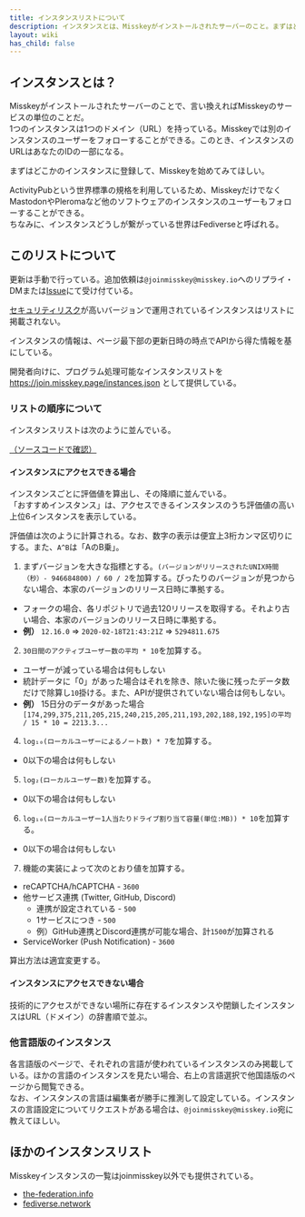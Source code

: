 ```yaml
---
title: インスタンスリストについて
description: インスタンスとは、Misskeyがインストールされたサーバーのこと。まずはどこかのインスタンスに登録して、Misskeyを始めてみてほしい。
layout: wiki
has_child: false
---
```

## インスタンスとは？
Misskeyがインストールされたサーバーのことで、言い換えればMisskeyのサービスの単位のことだ。  
1つのインスタンスは1つのドメイン（URL）を持っている。Misskeyでは別のインスタンスのユーザーをフォローすることができる。このとき、インスタンスのURLはあなたのIDの一部になる。

まずはどこかのインスタンスに登録して、Misskeyを始めてみてほしい。

ActivityPubという世界標準の規格を利用しているため、MisskeyだけでなくMastodonやPleromaなど他のソフトウェアのインスタンスのユーザーもフォローすることができる。  
ちなみに、インスタンスどうしが繋がっている世界はFediverseと呼ばれる。

## このリストについて
更新は手動で行っている。追加依頼は`@joinmisskey@misskey.io`へのリプライ・DMまたは[Issue](https://github.com/joinmisskey/joinmisskey.github.io/issues/new)にて受け付ている。

[セキュリティリスク](https://github.com/syuilo/misskey/security/advisories)が高いバージョンで運用されているインスタンスはリストに掲載されない。

インスタンスの情報は、ページ最下部の更新日時の時点でAPIから得た情報を基にしている。

開発者向けに、プログラム処理可能なインスタンスリストを https://join.misskey.page/instances.json として提供している。

### リストの順序について
インスタンスリストは次のように並んでいる。

[（ソースコードで確認）](https://github.com/joinmisskey/joinmisskey.github.io/blob/src/scripts/builder/registerer/base.js#L108)

#### インスタンスにアクセスできる場合
インスタンスごとに評価値を算出し、その降順に並んでいる。  
「おすすめインスタンス」は、アクセスできるインスタンスのうち評価値の高い上位6インスタンスを表示している。

評価値は次のように計算される。なお、数字の表示は便宜上3桁カンマ区切りにする。また、`A^B`は「AのB乗」。

1. まずバージョンを大きな指標とする。`(バージョンがリリースされたUNIX時間（秒）- 946684800) / 60 / 2`を加算する。ぴったりのバージョンが見つからない場合、本家のバージョンのリリース日時に準拠する。
  * フォークの場合、各リポジトリで過去120リリースを取得する。それより古い場合、本家のバージョンのリリース日時に準拠する。
  * **例）** `12.16.0` => `2020-02-18T21:43:21Z` => `5294811.675`
2. `30日間のアクティブユーザー数の平均 * 10`を加算する。
  * ユーザーが減っている場合は何もしない
  * 統計データに「0」があった場合はそれを除き、除いた後に残ったデータ数だけで除算し`10`掛ける。また、APIが提供されていない場合は何もしない。
  * **例）** 15日分のデータがあった場合 `[174,299,375,211,205,215,240,215,205,211,193,202,188,192,195]の平均 / 15 * 10 = 2213.3...`
4. `log₁₀(ローカルユーザーによるノート数) * 7`を加算する。
  * 0以下の場合は何もしない
5. `log₂(ローカルユーザー数)`を加算する。
  * 0以下の場合は何もしない
6. `log₁₀(ローカルユーザー1人当たりドライブ割り当て容量(単位:MB)) * 10`を加算する。
  * 0以下の場合は何もしない
7. 機能の実装によって次のとおり値を加算する。
  * reCAPTCHA/hCAPTCHA - `3600`
  * 他サービス連携 (Twitter, GitHub, Discord)
      * 連携が設定されている - `500`
      * 1サービスにつき - `500`
      * 例）GitHub連携とDiscord連携が可能な場合、計`1500`が加算される
  * ServiceWorker (Push Notification) - `3600`

算出方法は適宜変更する。

#### インスタンスにアクセスできない場合
技術的にアクセスができない場所に存在するインスタンスや閉鎖したインスタンスはURL（ドメイン）の辞書順で並ぶ。

### 他言語版のインスタンス
各言語版のページで、それぞれの言語が使われているインスタンスのみ掲載している。ほかの言語のインスタンスを見たい場合、右上の言語選択で他国語版のページから閲覧できる。  
なお、インスタンスの言語は編集者が勝手に推測して設定している。インスタンスの言語設定についてリクエストがある場合は、`@joinmisskey@misskey.io`宛に教えてほしい。

## ほかのインスタンスリスト
Misskeyインスタンスの一覧はjoinmisskey以外でも提供されている。

- [the-federation.info](https://the-federation.info/misskey)
- [fediverse.network](https://fediverse.network/misskey)
